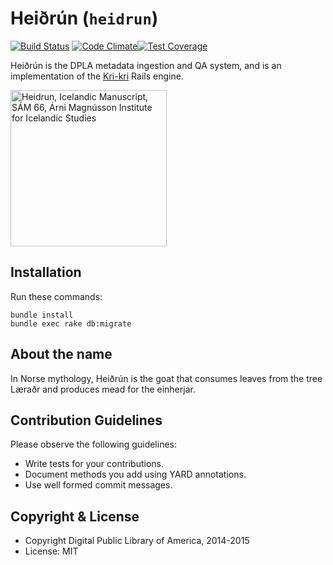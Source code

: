 Heiðrún (`heidrun`)
=======

[![Build Status](https://travis-ci.org/dpla/heidrun.svg?branch=develop)](https://travis-ci.org/dpla/heidrun) [![Code Climate](https://codeclimate.com/github/dpla/heidrun/badges/gpa.svg)](https://codeclimate.com/github/dpla/heidrun)[![Test Coverage](https://codeclimate.com/github/dpla/heidrun/badges/coverage.svg)](https://codeclimate.com/github/dpla/heidrun)

Heiðrún is the DPLA metadata ingestion and QA system, and is an implementation of the [Kri-kri](https://github.com/dpla/KriKri) Rails engine.

<a href="https://commons.wikimedia.org/wiki/File:Manuscript_Heidrun.jpg"><img alt="Heidrun, Icelandic Manuscript, SÁM 66, Árni Magnússon Institute for Icelandic Studies" src="https://upload.wikimedia.org/wikipedia/commons/e/eb/Manuscript_Heidrun.jpg" width="250"/></a>

Installation
------------

Run these commands:

    bundle install
    bundle exec rake db:migrate

About the name
--------------

In Norse mythology, Heiðrún is the goat that consumes leaves from the tree
Læraðr and produces mead for the einherjar.

Contribution Guidelines
-----------------------
Please observe the following guidelines:

  - Write tests for your contributions.
  - Document methods you add using YARD annotations.
  - Use well formed commit messages.

Copyright & License
--------------------

  - Copyright Digital Public Library of America, 2014-2015
  - License: MIT